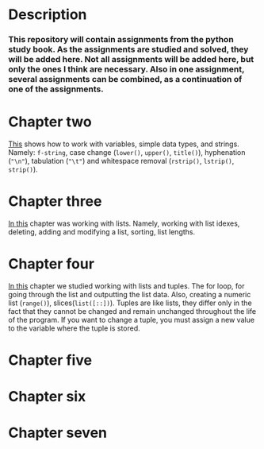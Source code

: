 # Description

### This repository will contain assignments from the python study book. As the assignments are studied and solved, they will be added here. Not all assignments will be added here, but only the ones I think are necessary. Also in one assignment, several assignments can be combined, as a continuation of one of the assignments.

# Chapter two
[This](https://github.com/goryay/study-python/tree/main/chap_2) shows how to work with variables, simple data types, and strings. Namely: `f-string`, case change (`lower()`, `upper()`, `title()`), hyphenation (`"\n"`), tabulation (`"\t"`) and whitespace removal (`rstrip()`, `lstrip()`, `strip()`).

# Chapter three
[In this](https://github.com/goryay/study-python/tree/main/chap_3) chapter was working with lists. Namely, working with list idexes, deleting, adding and modifying a list, sorting, list lengths.

# Chapter four
[In this](https://github.com/goryay/study-python/tree/main/chap_4) chapter we studied working with lists and tuples.
The for loop, for going through the list and outputting the list data. Also, creating a numeric list (`range()`), slices(`list([::])`).
Tuples are like lists, they differ only in the fact that they cannot be changed and remain unchanged throughout the life of the program. If you want to change a tuple, you must assign a new value to the variable where the tuple is stored. 

# Chapter five

# Chapter six

# Chapter seven